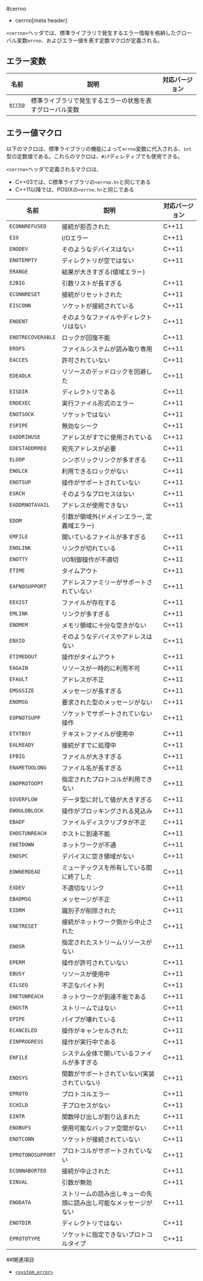 #cerrno
* cerrno[meta header]

`<cerrno>`ヘッダでは、標準ライブラリで発生するエラー情報を格納したグローバル変数`errno`、およびエラー値を表す定数マクロが定義される。

## エラー変数

| 名前    | 説明 | 対応バージョン |
|---------|------|----------------|
| [`errno`](cerrno/errno.md) | 標準ライブラリで発生するエラーの状態を表すグローバル変数 | |


## エラー値マクロ

以下のマクロは、標準ライブラリの機能によって`errno`変数に代入される、`int`型の定数値である。これらのマクロは、`#if`ディレティブでも使用できる。

`<cerrno>`ヘッダで定義されるマクロは、

- C++03では、C標準ライブラリの`<errno.h>`と同じである
- C++11以降では、POSIXの`<errno.h>`と同じである

| 名前              | 説明                                         | 対応バージョン |
|-------------------|----------------------------------------------|----------------|
| `ECONNREFUSED`    | 接続が拒否された                             | C++11 |
| `EIO`             | I/Oエラー                                    | C++11 |
| `ENODEV`          | そのようなデバイスはない                     | C++11 |
| `ENOTEMPTY`       | ディレクトリが空ではない                     | C++11 |
| `ERANGE`          | 結果が大きすぎる(値域エラー)                 | |
| `E2BIG`           | 引数リストが長すぎる                         | C++11 |
| `ECONNRESET`      | 接続がリセットされた                         | C++11 |
| `EISCONN`         | ソケットが接続されている                     | C++11 |
| `ENOENT`          | そのようなファイルやディレクトリはない       | C++11 |
| `ENOTRECOVERABLE` | ロックが回復不能                             | C++11 |
| `EROFS`           | ファイルシステムが読み取り専用               | C++11 |
| `EACCES`          | 許可されていない                             | C++11 |
| `EDEADLK`         | リソースのデッドロックを回避した             | C++11 |
| `EISDIR`          | ディレクトリである                           | C++11 |
| `ENOEXEC`         | 実行ファイル形式のエラー                     | C++11 |
| `ENOTSOCK`        | ソケットではない                             | C++11 |
| `ESPIPE`          | 無効なシーク                                 | C++11 |
| `EADDRINUSE`      | アドレスがすでに使用されている               | C++11 |
| `EDESTADDRREQ`    | 宛先アドレスが必要                           | C++11 |
| `ELOOP`           | シンボリックリンクが多すぎる                 | C++11 |
| `ENOLCK`          | 利用できるロックがない                       | C++11 |
| `ENOTSUP`         | 操作がサポートされていない                   | C++11 |
| `ESRCH`           | そのようなプロセスはない                     | C++11 |
| `EADDRNOTAVAIL`   | アドレスが使用できない                       | C++11 |
| `EDOM`            | 引数が領域外(ドメインエラー, 定義域エラー)   | |
| `EMFILE`          | 開いているファイルが多すぎる                 | C++11 |
| `ENOLINK`         | リンクが切れている                           | C++11 |
| `ENOTTY`          | I/O制御操作が不適切                          | C++11 |
| `ETIME`           | タイムアウト                                 | C++11 |
| `EAFNOSUPPORT`    | アドレスファミリーがサポートされていない     | C++11 |
| `EEXIST`          | ファイルが存在する                           | C++11 |
| `EMLINK`          | リンクが多すぎる                             | C++11 |
| `ENOMEM`          | メモリ領域に十分な空きがない                 | C++11 |
| `ENXIO`           | そのようなデバイスやアドレスはない           | C++11 |
| `ETIMEDOUT`       | 操作がタイムアウト                           | C++11 |
| `EAGAIN`          | リソースが一時的に利用不可                   | C++11 |
| `EFAULT`          | アドレスが不正                               | C++11 |
| `EMSGSIZE`        | メッセージが長すぎる                         | C++11 |
| `ENOMSG`          | 要求された型のメッセージがない               | C++11 |
| `EOPNOTSUPP`      | ソケットでサポートされていない操作           | C++11 |
| `ETXTBSY`         | テキストファイルが使用中                     | C++11 |
| `EALREADY`        | 接続がすでに処理中                           | C++11 |
| `EFBIG`           | ファイルが大きすぎる                         | C++11 |
| `ENAMETOOLONG`    | ファイル名が長すぎる                         | C++11 |
| `ENOPROTOOPT`     | 指定されたプロトコルが利用できない           | C++11 |
| `EOVERFLOW`       | データ型に対して値が大きすぎる               | C++11 |
| `EWOULDBLOCK`     | 操作がブロッキングされる見込み               | C++11 |
| `EBADF`           | ファイルディスクリプタが不正                 | C++11 |
| `EHOSTUNREACH`    | ホストに到達不能                             | C++11 |
| `ENETDOWN`        | ネットワークが不通                           | C++11 |
| `ENOSPC`          | デバイスに空き領域がない                     | C++11 |
| `EOWNERDEAD`      | ミューテックスを所有している間に終了した     | C++11 |
| `EXDEV`           | 不適切なリンク                               | C++11 |
| `EBADMSG`         | メッセージが不正                             | C++11 |
| `EIDRM`           | 識別子が削除された                           | C++11 |
| `ENETRESET`       | 接続がネットワーク側から中止された           | C++11 |
| `ENOSR`           | 指定されたストリームリソースがない           | C++11 |
| `EPERM`           | 操作が許可されていない                       | C++11 |
| `EBUSY`           | リソースが使用中                             | C++11 |
| `EILSEQ`          | 不正なバイト列                               | C++11 |
| `ENETUNREACH`     | ネットワークが到達不能である                 | C++11 |
| `ENOSTR`          | ストリームではない                           | C++11 |
| `EPIPE`           | パイプが壊れている                           | C++11 |
| `ECANCELED`       | 操作がキャンセルされた                       | C++11 |
| `EINPROGRESS`     | 操作が実行中である                           | C++11 |
| `ENFILE`          | システム全体で開いているファイルが多すぎる   | C++11 |
| `ENOSYS`          | 関数がサポートされていない(実装されていない) | C++11 |
| `EPROTO`          | プロトコルエラー                             | C++11 |
| `ECHILD`          | 子プロセスがない                             | C++11 |
| `EINTR`           | 関数呼び出しが割り込まれた                   | C++11 |
| `ENOBUFS`         | 使用可能なバッファ空間がない                 | C++11 |
| `ENOTCONN`        | ソケットが接続されていない                   | C++11 |
| `EPROTONOSUPPORT` | プロトコルがサポートされていない             | C++11 |
| `ECONNABORTED`    | 接続が中止された                             | C++11 |
| `EINVAL`          | 引数が無効                                   | C++11 |
| `ENODATA`         | ストリームの読み出しキューの先頭に読み出し可能なメッセージがない | C++11 |
| `ENOTDIR`         | ディレクトリではない                                             | C++11 |
| `EPROTOTYPE`      | ソケットに指定できないプロトコルタイプ                           | C++11 |


##関連項目
- [`<system_error>`](/reference/system_error.md)

